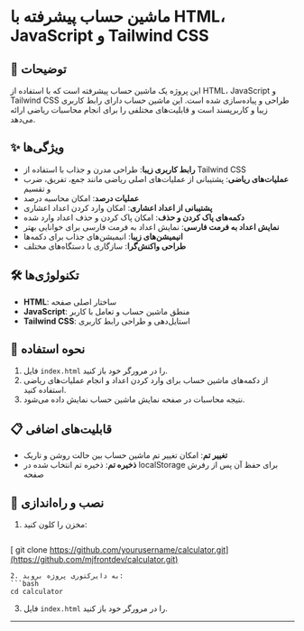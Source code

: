 # ماشین حساب پیشرفته با HTML، JavaScript و Tailwind CSS

## 📝 توضیحات
این پروژه یک ماشین حساب پیشرفته است که با استفاده از HTML، JavaScript و Tailwind CSS طراحی و پیاده‌سازی شده است. این ماشین حساب دارای رابط کاربری زیبا و کاربرپسند است و قابلیت‌های مختلفی را برای انجام محاسبات ریاضی ارائه می‌دهد.

## ✨ ویژگی‌ها
- **رابط کاربری زیبا**: طراحی مدرن و جذاب با استفاده از Tailwind CSS
- **عملیات‌های ریاضی**: پشتیبانی از عملیات‌های اصلی ریاضی مانند جمع، تفریق، ضرب و تقسیم
- **عملیات درصد**: امکان محاسبه درصد
- **پشتیبانی از اعداد اعشاری**: امکان وارد کردن اعداد اعشاری
- **دکمه‌های پاک کردن و حذف**: امکان پاک کردن و حذف اعداد وارد شده
- **نمایش اعداد به فرمت فارسی**: نمایش اعداد به فرمت فارسی برای خوانایی بهتر
- **انیمیشن‌های زیبا**: انیمیشن‌های جذاب برای دکمه‌ها
- **طراحی واکنش‌گرا**: سازگاری با دستگاه‌های مختلف

## 🛠️ تکنولوژی‌ها
- **HTML**: ساختار اصلی صفحه
- **JavaScript**: منطق ماشین حساب و تعامل با کاربر
- **Tailwind CSS**: استایل‌دهی و طراحی رابط کاربری

## 🚀 نحوه استفاده
1. فایل `index.html` را در مرورگر خود باز کنید.
2. از دکمه‌های ماشین حساب برای وارد کردن اعداد و انجام عملیات‌های ریاضی استفاده کنید.
3. نتیجه محاسبات در صفحه نمایش ماشین حساب نمایش داده می‌شود.

## 📋 قابلیت‌های اضافی
- **تغییر تم**: امکان تغییر تم ماشین حساب بین حالت روشن و تاریک
- **ذخیره تم**: ذخیره تم انتخاب شده در localStorage برای حفظ آن پس از رفرش صفحه

## 🔧 نصب و راه‌اندازی
1. مخزن را کلون کنید:
   ```bash
  [ git clone https://github.com/yourusername/calculator.git](https://github.com/mjfrontdev/calculator.git)
   ```
2. به دایرکتوری پروژه بروید:
   ```bash
   cd calculator
   ```
3. فایل `index.html` را در مرورگر خود باز کنید.

****
